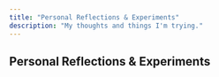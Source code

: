 ```yaml
---
title: "Personal Reflections & Experiments"
description: "My thoughts and things I'm trying."
---
```

## Personal Reflections & Experiments